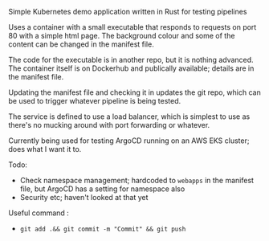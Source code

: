 Simple Kubernetes demo application written in Rust for testing pipelines

Uses a container with a small executable that responds to requests on port 80 with a simple html page. The background colour and some of the content can be changed in the manifest file.

The code for the executable is in another repo, but it is nothing advanced. The container itself is on Dockerhub and publically available; details are in the manifest file. 

Updating the manifest file and checking it in updates the git repo, which can be used to trigger whatever pipeline is being tested.

The service is defined to use a load balancer, which is simplest to use as there's no mucking around with port forwarding or whatever.

Currently being used for testing ArgoCD running on an AWS EKS cluster; does what I want it to.

Todo:
- Check namespace management; hardcoded to `webapps` in the manifest file, but ArgoCD has a setting for namespace also
- Security etc; haven't looked at that yet

Useful command :
- `git add .&& git commit -m "Commit" && git push`

